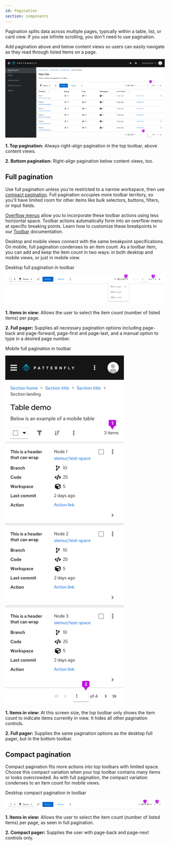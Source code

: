```yaml
---
id: Pagination
section: components
---
```

Pagination splits data across multiple pages, typically within a table, list, or card view. If you use infinite scrolling, you don't need to use pagination.

Add pagination above and below content views so users can easily navigate as they read through listed items on a page.

<img src="./img/full-page.png" alt="Example of pagination on full page table" />

**1. Top pagination:** Always right-align pagination in the top toolbar, above content views.

**2. Bottom pagination:** Right-align pagination below content views, too.

## Full pagination

Use full pagination unless you're restricted to a narrow workspace, then use <a href="#compact-pagination">compact pagination</a>. Full pagination occupies more toolbar territory, so you'll have limited room for other items like bulk selectors, buttons, filters, or input fields. 

[Overflow menus](http://patternfly.org/v4/components/toolbar/design-guidelines#overflow-menus) allow you to incorporate these toolbar actions using less horizontal space. Toolbar actions automatically form into an overflow menu at specific breaking points. Learn how to customize these breakpoints in our [Toolbar](/components/toolbar/design-guidelines) documentation.

Desktop and mobile views connect with the same breakpoint specifications. On mobile, full pagination condenses to an item count. As a toolbar item, you can add and keep the item count in two ways: in both desktop and mobile views, or just in mobile view.

Desktop full pagination in toolbar

<img src="./img/full-pagination.png" alt="Example of full pagination" />

**1. Items in view:** Allows the user to select the item count (number of listed items) per page.

**2. Full pager:** Supplies all necessary pagination options including page-back and page-forward, page-first and page-last, and a manual option to type in a desired page number.

Mobile full pagination in toolbar

<img src="./img/mobile-pagination.png" alt="Example of pagination on mobile table view" width="375"/>

**1. Items in view:** At this screen size, the top toolbar only shows the item count to indicate items currently in view. It hides all other pagination controls. 

**2. Full pager:** Supplies the same pagination options as the desktop full pager, but in the bottom toolbar.

## Compact pagination

Compact pagination fits more actions into top toolbars with limited space. Choose this compact variation when your top toolbar contains many items or looks overcrowded. As with full pagination, the compact variation condenses to an item count for mobile views.

Desktop compact pagination in toolbar

<img src="./img/compact-pagination.png" alt="Example of compact pagination" />

**1. Items in view:** Allows the user to select the item count (number of listed items) per page, as seen in full pagination.

**2. Compact pager:** Supplies the user with page-back and page-next controls only.
